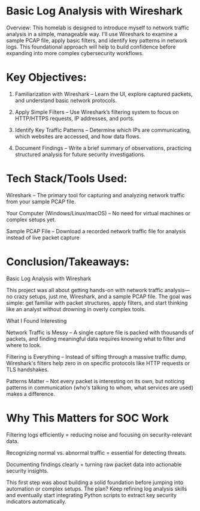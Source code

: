 # Basic Log Analysis with Wireshark

 Overview: This homelab is designed to introduce myself to network traffic analysis in a simple, manageable way. I'll use Wireshark to examine a sample PCAP file, apply basic 
 filters, and identify key patterns in network logs. This foundational approach will help to build confidence before expanding into more complex cybersecurity workflows.
 
# Key Objectives:

1. Familiarization with Wireshark – Learn the UI, explore captured packets, and understand basic network protocols.

2. Apply Simple Filters – Use Wireshark’s filtering system to focus on HTTP/HTTPS requests, IP addresses, and ports.

3. Identify Key Traffic Patterns – Determine which IPs are communicating, which websites are accessed, and how data flows.

4. Document Findings – Write a brief summary of observations, practicing structured analysis for future security investigations.

# Tech Stack/Tools Used: 

Wireshark – The primary tool for capturing and analyzing network traffic from your sample PCAP file.

Your Computer (Windows/Linux/macOS) – No need for virtual machines or complex setups yet.

Sample PCAP File – Download a recorded network traffic file for analysis instead of live packet capture

# Conclusion/Takeaways:

Basic Log Analysis with Wireshark

This project was all about getting hands-on with network traffic analysis—no crazy setups, just me, Wireshark, and a sample PCAP file. The goal was simple: get familiar with packet structures, apply filters, and start thinking like an analyst without drowning in overly complex tools.

What I Found Interesting

Network Traffic is Messy – A single capture file is packed with thousands of packets, and finding meaningful data requires knowing what to filter and where to look.

Filtering is Everything – Instead of sifting through a massive traffic dump, Wireshark's filters help zero in on specific protocols like HTTP requests or TLS handshakes.

Patterns Matter – Not every packet is interesting on its own, but noticing patterns in communication (who's talking to whom, what services are used) makes a difference.

# Why This Matters for SOC Work

Filtering logs efficiently = reducing noise and focusing on security-relevant data.

Recognizing normal vs. abnormal traffic = essential for detecting threats.

Documenting findings clearly = turning raw packet data into actionable security insights.

This first step was about building a solid foundation before jumping into automation or complex setups. The plan? Keep refining log analysis skills and eventually start integrating Python scripts to extract key security indicators automatically.

